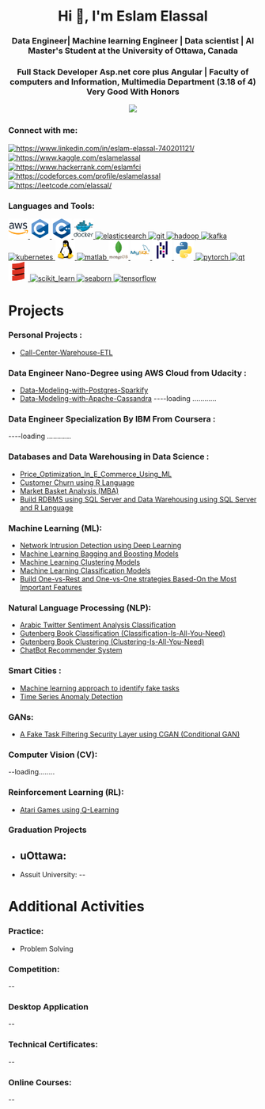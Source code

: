 <h1 align="center">Hi 👋, I'm Eslam Elassal</h1>
<h3 align="center"> Data Engineer| Machine learning Engineer | Data scientist | AI Master's Student at the University of Ottawa, Canada</h3>
<h3 align="center"> Full Stack Developer Asp.net core plus Angular | Faculty of computers and Information, Multimedia Department (3.18 of 4) Very Good With Honors</h3>
<div id="header" align="center">
  <img src="https://media.giphy.com/media/M9gbBd9nbDrOTu1Mqx/giphy.gif" width="100"/>
</div>
<h3 align="left">Connect with me:</h3>
<p align="left"> 
<a href="https://www.linkedin.com/in/eslam-elassal-740201121/" target="blank"><img align="center" src="https://raw.githubusercontent.com/rahuldkjain/github-profile-readme-generator/master/src/images/icons/Social/linked-in-alt.svg" alt="https://www.linkedin.com/in/eslam-elassal-740201121/" height="30" width="40" /></a>
<a href="https://www.kaggle.com/eslamelassal" target="blank"><img align="center" src="https://raw.githubusercontent.com/rahuldkjain/github-profile-readme-generator/master/src/images/icons/Social/kaggle.svg" alt="https://www.kaggle.com/eslamelassal" height="30" width="40" /></a>
<a href="https://www.hackerrank.com/eslamfci" target="blank"><img align="center" src="https://raw.githubusercontent.com/rahuldkjain/github-profile-readme-generator/master/src/images/icons/Social/hackerrank.svg" alt="https://www.hackerrank.com/eslamfci" height="30" width="40" /></a>
<a href="https://codeforces.com/profile/eslamelassal" target="blank"><img align="center" src="https://raw.githubusercontent.com/rahuldkjain/github-profile-readme-generator/master/src/images/icons/Social/codeforces.svg" alt="https://codeforces.com/profile/eslamelassal" height="30" width="40" /></a>
<a href="https://leetcode.com/elassal/" target="blank"><img align="center" src="https://raw.githubusercontent.com/rahuldkjain/github-profile-readme-generator/master/src/images/icons/Social/leet-code.svg" alt="https://leetcode.com/elassal/" height="30" width="40" /></a>
</p>

<h3 align="left">Languages and Tools:</h3>
<p align="left"> <a href="https://aws.amazon.com" target="_blank" rel="noreferrer"> <img src="https://raw.githubusercontent.com/devicons/devicon/master/icons/amazonwebservices/amazonwebservices-original-wordmark.svg" alt="aws" width="40" height="40"/> </a> <a href="https://www.cprogramming.com/" target="_blank" rel="noreferrer"> <img src="https://raw.githubusercontent.com/devicons/devicon/master/icons/c/c-original.svg" alt="c" width="40" height="40"/> </a> <a href="https://www.w3schools.com/cpp/" target="_blank" rel="noreferrer"> <img src="https://raw.githubusercontent.com/devicons/devicon/master/icons/cplusplus/cplusplus-original.svg" alt="cplusplus" width="40" height="40"/> </a> <a href="https://www.docker.com/" target="_blank" rel="noreferrer"> <img src="https://raw.githubusercontent.com/devicons/devicon/master/icons/docker/docker-original-wordmark.svg" alt="docker" width="40" height="40"/> </a> <a href="https://www.elastic.co" target="_blank" rel="noreferrer"> <img src="https://www.vectorlogo.zone/logos/elastic/elastic-icon.svg" alt="elasticsearch" width="40" height="40"/> </a> <a href="https://git-scm.com/" target="_blank" rel="noreferrer"> <img src="https://www.vectorlogo.zone/logos/git-scm/git-scm-icon.svg" alt="git" width="40" height="40"/> </a> <a href="https://hadoop.apache.org/" target="_blank" rel="noreferrer"> <img src="https://www.vectorlogo.zone/logos/apache_hadoop/apache_hadoop-icon.svg" alt="hadoop" width="40" height="40"/> </a> <a href="https://kafka.apache.org/" target="_blank" rel="noreferrer"> <img src="https://www.vectorlogo.zone/logos/apache_kafka/apache_kafka-icon.svg" alt="kafka" width="40" height="40"/> </a> <a href="https://kubernetes.io" target="_blank" rel="noreferrer"> <img src="https://www.vectorlogo.zone/logos/kubernetes/kubernetes-icon.svg" alt="kubernetes" width="40" height="40"/> </a> <a href="https://www.linux.org/" target="_blank" rel="noreferrer"> <img src="https://raw.githubusercontent.com/devicons/devicon/master/icons/linux/linux-original.svg" alt="linux" width="40" height="40"/> </a> <a href="https://www.mathworks.com/" target="_blank" rel="noreferrer"> <img src="https://upload.wikimedia.org/wikipedia/commons/2/21/Matlab_Logo.png" alt="matlab" width="40" height="40"/> </a> <a href="https://www.mongodb.com/" target="_blank" rel="noreferrer"> <img src="https://raw.githubusercontent.com/devicons/devicon/master/icons/mongodb/mongodb-original-wordmark.svg" alt="mongodb" width="40" height="40"/> </a> <a href="https://www.mysql.com/" target="_blank" rel="noreferrer"> <img src="https://raw.githubusercontent.com/devicons/devicon/master/icons/mysql/mysql-original-wordmark.svg" alt="mysql" width="40" height="40"/> </a> <a href="https://pandas.pydata.org/" target="_blank" rel="noreferrer"> <img src="https://raw.githubusercontent.com/devicons/devicon/2ae2a900d2f041da66e950e4d48052658d850630/icons/pandas/pandas-original.svg" alt="pandas" width="40" height="40"/> </a> <a href="https://www.python.org" target="_blank" rel="noreferrer"> <img src="https://raw.githubusercontent.com/devicons/devicon/master/icons/python/python-original.svg" alt="python" width="40" height="40"/> </a> <a href="https://pytorch.org/" target="_blank" rel="noreferrer"> <img src="https://www.vectorlogo.zone/logos/pytorch/pytorch-icon.svg" alt="pytorch" width="40" height="40"/> </a> <a href="https://www.qt.io/" target="_blank" rel="noreferrer"> <img src="https://upload.wikimedia.org/wikipedia/commons/0/0b/Qt_logo_2016.svg" alt="qt" width="40" height="40"/> </a> <a href="https://www.scala-lang.org" target="_blank" rel="noreferrer"> <img src="https://raw.githubusercontent.com/devicons/devicon/master/icons/scala/scala-original.svg" alt="scala" width="40" height="40"/> </a> <a href="https://scikit-learn.org/" target="_blank" rel="noreferrer"> <img src="https://upload.wikimedia.org/wikipedia/commons/0/05/Scikit_learn_logo_small.svg" alt="scikit_learn" width="40" height="40"/> </a> <a href="https://seaborn.pydata.org/" target="_blank" rel="noreferrer"> <img src="https://seaborn.pydata.org/_images/logo-mark-lightbg.svg" alt="seaborn" width="40" height="40"/> </a> <a href="https://www.tensorflow.org" target="_blank" rel="noreferrer"> <img src="https://www.vectorlogo.zone/logos/tensorflow/tensorflow-icon.svg" alt="tensorflow" width="40" height="40"/> </a> </p>

# Projects
### Personal Projects :
- [Call-Center-Warehouse-ETL](https://github.com/EslamElassal/Call-Center-Warehouse-ETL/blob/main/README.md)

### Data Engineer Nano-Degree using AWS Cloud from Udacity :
- [Data-Modeling-with-Postgres-Sparkify](https://github.com/EslamElassal/Data-Modeling-with-Postgres-Sparkify)
- [Data-Modeling-with-Apache-Cassandra](https://github.com/EslamElassal/Data-Modeling-with-Apache-Cassandra)
----loading ............
 
### Data Engineer Specialization By IBM From Coursera :
----loading ............
  

### Databases and Data Warehousing in Data Science :
- [Price_Optimization_In_E_Commerce_Using_ML](https://github.com/EslamElassal/Price_Optimization_In_E_Commerce_Using_ML)
- [Customer Churn using R Language](https://github.com/EslamElassal/Customer-Churn-Classification-using-R)
- [Market Basket Analysis (MBA)](https://github.com/EslamElassal/Market-Basket-Analysis-using-R)
- [Build RDBMS using SQL Server and Data Warehousing using SQL Server and R Language](https://github.com/EslamElassal/RDBMS-SQL-Data-Warehousing-OLAP)
 

### Machine Learning (ML):
- [Network Intrusion Detection using Deep Learning](https://github.com/EslamElassal/Machine_learning_Project_Detect_anomalies_using_Deep_learning)
- [Machine Learning Bagging and Boosting Models](https://github.com/EslamElassal/Machine-learning-Bagging-and-Boosting-models-Fourth_assignment)
- [Machine Learning Clustering Models](https://github.com/EslamElassal/Machine-learning-Clustering-models-Third_assignment)
- [Machine Learning Classification Models](https://github.com/EslamElassal/-Machine-learning-Classification-models-Second_assignment)
- [Build One-vs-Rest and One-vs-One strategies Based-On the Most Important Features](https://github.com/EslamElassal/Machine-learning-OVR-vs-OVO-First_assignment)

### Natural Language Processing (NLP):
- [Arabic Twitter Sentiment Analysis Classification](https://github.com/EslamElassal/Sentiment-Analysis-in-Arabic-tweet-main)
- [Gutenberg Book Classification (Classification-Is-All-You-Need)](https://github.com/EslamElassal/Gutenberg-Classification-Project-)
- [Gutenberg Book Clustering (Clustering-Is-All-You-Need)](https://github.com/EslamElassal/-Gutenberg-Clustering-Project)
- [ChatBot Recommender System](https://github.com/EslamElassal/NLP_Project_Chatbot_Recommender_System)

### Smart Cities :
- [Machine learning approach to identify fake tasks](https://github.com/EslamElassal/machine-learning-ML-approaches-to-identify-fake-tasks)
- [Time Series Anomaly Detection](https://github.com/EslamElassal/Time_Series_Anomaly_Detection)

### GANs:
- [A Fake Task Filtering Security Layer using CGAN (Conditional GAN)](https://github.com/EslamElassal/A-Fake-Task-Filtering-Security-Layer-using-CGAN-Conditional-GAN-)

### Computer Vision (CV):
--loading........

### Reinforcement Learning (RL):
- [Atari Games using Q-Learning](https://github.com/EslamElassal/Reinforcement-Learning-Task)


### Graduation Projects
- uOttawa:
  -  
- Assuit University:
--
# Additional Activities
### Practice:
- Problem Solving  
### Competition:
--
### Desktop Application
--
### Technical Certificates:
--
### Online Courses:
--
